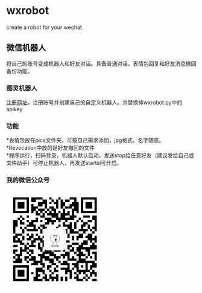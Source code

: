 # wxrobot
create a robot for your wechat
## 微信机器人
将自己的账号变成机器人和好友对话。具备普通对话，表情包回复和好友消息撤回备份功能。
### 图灵机器人
[注册网址](www.tuling123.com)，注册账号并创建自己的自定义机器人。并替换掉wxrobot.py中的apikey
### 功能
*表情包放在pics文件夹，可按自己需求添加，jpg格式，名字随意。<br>
*Revocation中放的是好友撤回的文件<br>
*程序运行，扫码登录，机器人默认启动。发送stop给任意好友（建议发给自己或文件助手）可停止机器人，再发送startsl可开启。<br>
### 我的微信公众号
![公众号](https://github.com/VectorSL/wxrobot/blob/master/Revocation/Vector%E7%9A%84%E6%9D%82%E8%B4%A7%E9%93%BA.jpg)
